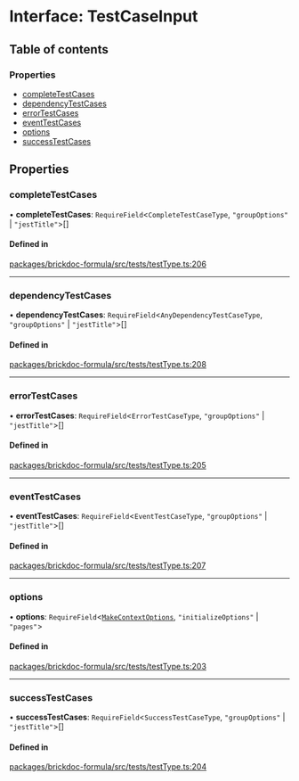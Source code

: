 # Interface: TestCaseInput

## Table of contents

### Properties

- [completeTestCases](TestCaseInput.md#completetestcases)
- [dependencyTestCases](TestCaseInput.md#dependencytestcases)
- [errorTestCases](TestCaseInput.md#errortestcases)
- [eventTestCases](TestCaseInput.md#eventtestcases)
- [options](TestCaseInput.md#options)
- [successTestCases](TestCaseInput.md#successtestcases)

## Properties

### <a id="completetestcases" name="completetestcases"></a> completeTestCases

• **completeTestCases**: `RequireField`<`CompleteTestCaseType`, `"groupOptions"` \| `"jestTitle"`\>[]

#### Defined in

[packages/brickdoc-formula/src/tests/testType.ts:206](https://github.com/mashcard/mashcard/blob/main/packages/brickdoc-formula/src/tests/testType.ts#L206)

---

### <a id="dependencytestcases" name="dependencytestcases"></a> dependencyTestCases

• **dependencyTestCases**: `RequireField`<`AnyDependencyTestCaseType`, `"groupOptions"` \| `"jestTitle"`\>[]

#### Defined in

[packages/brickdoc-formula/src/tests/testType.ts:208](https://github.com/mashcard/mashcard/blob/main/packages/brickdoc-formula/src/tests/testType.ts#L208)

---

### <a id="errortestcases" name="errortestcases"></a> errorTestCases

• **errorTestCases**: `RequireField`<`ErrorTestCaseType`, `"groupOptions"` \| `"jestTitle"`\>[]

#### Defined in

[packages/brickdoc-formula/src/tests/testType.ts:205](https://github.com/mashcard/mashcard/blob/main/packages/brickdoc-formula/src/tests/testType.ts#L205)

---

### <a id="eventtestcases" name="eventtestcases"></a> eventTestCases

• **eventTestCases**: `RequireField`<`EventTestCaseType`, `"groupOptions"` \| `"jestTitle"`\>[]

#### Defined in

[packages/brickdoc-formula/src/tests/testType.ts:207](https://github.com/mashcard/mashcard/blob/main/packages/brickdoc-formula/src/tests/testType.ts#L207)

---

### <a id="options" name="options"></a> options

• **options**: `RequireField`<[`MakeContextOptions`](MakeContextOptions.md), `"initializeOptions"` \| `"pages"`\>

#### Defined in

[packages/brickdoc-formula/src/tests/testType.ts:203](https://github.com/mashcard/mashcard/blob/main/packages/brickdoc-formula/src/tests/testType.ts#L203)

---

### <a id="successtestcases" name="successtestcases"></a> successTestCases

• **successTestCases**: `RequireField`<`SuccessTestCaseType`, `"groupOptions"` \| `"jestTitle"`\>[]

#### Defined in

[packages/brickdoc-formula/src/tests/testType.ts:204](https://github.com/mashcard/mashcard/blob/main/packages/brickdoc-formula/src/tests/testType.ts#L204)
